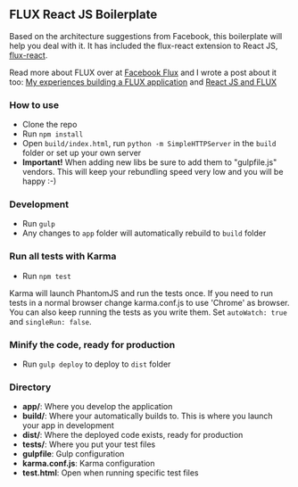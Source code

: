## FLUX React JS Boilerplate

Based on the architecture suggestions from Facebook, this boilerplate will help you deal with it. It has included the flux-react extension to React JS, [flux-react](https://github.com/christianalfoni/flux-react). 

Read more about FLUX over at [Facebook Flux](http://facebook.github.io/flux/) and I wrote a post about it too: [My experiences building a FLUX application](http://christianalfoni.github.io/javascript/2014/10/27/my-experiences-building-a-flux-application.html) and [React JS and FLUX](http://christianalfoni.github.io/javascript/2014/08/20/react-js-and-flux.html)

### How to use

* Clone the repo
* Run `npm install`
* Open `build/index.html`, run `python -m SimpleHTTPServer` in the `build` folder or set up your own server
* **Important!** When adding new libs be sure to add them to "gulpfile.js" vendors. This will keep your rebundling speed very low and you will be happy :-)

### Development
* Run `gulp`
* Any changes to `app` folder will automatically rebuild to `build` folder

### Run all tests with Karma
* Run `npm test`

Karma will launch PhantomJS and run the tests once. If you need to run tests in a normal browser change karma.conf.js to use 'Chrome' as browser. You can also keep running the tests as you write them. Set `autoWatch: true` and `singleRun: false`.

### Minify the code, ready for production
* Run `gulp deploy` to deploy to `dist` folder

### Directory
* **app/**: Where you develop the application
* **build/**: Where your automatically builds to. This is where you launch your app in development
* **dist/**: Where the deployed code exists, ready for production
* **tests/**: Where you put your test files
* **gulpfile**: Gulp configuration
* **karma.conf.js**: Karma configuration
* **test.html**: Open when running specific test files
